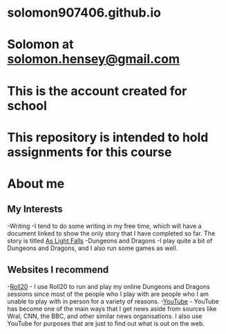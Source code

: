 # solomon907406.github.io

# Solomon at solomon.hensey@gmail.com
# This is the account created for school
# This repository is intended to hold assignments for this course

# About me
## My Interests
 -Writing
    -I tend to do some writing in my free time, which will have a document linked to show the only story that I have completed so far. The story is titled [As Light Falls](https://docs.google.com/document/d/1CoLNssflEA84enAlC9lQqHWLctIpsv_TA8wBA6Ckya8/edit?tab=t.0)
 -Dungeons and Dragons
    -I play quite a bit of Dungeons and Dragons, and I also run some games as well.

## Websites I recommend
 -[Roll20](www.app.roll20.net) - I use Roll20 to run and play my online Dungeons and Dragons sessions since most of the people who I play with are people who I am unable to play with in person for a variety of reasons.
 -[YouTube](www.youtube.com) - YouTube has become one of the main ways that I get news aside from sources like Wral, CNN, the BBC, and other similar news organisations. I also use YouTube for purposes that are just to find out what is out on the web.
